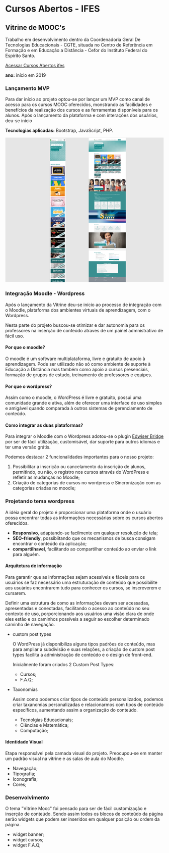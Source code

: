 # Cursos Abertos - IFES
## Vitrine de MOOC's
Trabalho em desenvolvimento dentro da Coordenadoria Geral De Tecnologias Educacionais - CGTE, situada no Centro de Referência em Formação e em Educação a Distância - Cefor do Instituto Federal do Espírito Santo.

[Acessar Cursos Abertos ifes](http://mooc.cefor.ifes.edu.br)

**ano:** início em 2019

### **Lançamento MVP**

Para dar início ao projeto optou-se por lançar um MVP como canal de acesso para os cursos MOOC oferecidos, monstrando as facilidades e benefícios da realização dos cursos e as ferramentas disponíveis para os alunos. Após o lançamento da plataforma e com interações dos usuários, deu-se início

**Tecnologias aplicadas:** Bootstrap, JavaScript, PHP.

![Alt ou título da imagem](/vitrine_small.png)

### **Integração Moodle - Wordpress**

Após o lançamento da Vitrine deu-se início ao processo de integração com o Moodle, plataforma dos ambientes virtuais de aprendizagem, com o Wordpress.

Nesta parte do projeto buscou-se otimizar e dar autonomia para os professores na inserção de conteúdo atraves de um painel admnistrativo de fácil uso.

#### Por que o moodle?

O moodle é um software multiplataforma, livre e gratuito de apoio à aprendizagem. Pode ser utilizado não só como ambiente de suporte à Educação a Distância mas também como apoio a cursos presenciais, formação de grupos de estudo, treinamento de professores e equipes.

#### Por que o wordpress?

Assim como o moodle, o WordPress é livre e gratuito, possui uma comunidade grande e ativa, além de oferecer uma interface de uso simples e amigável quando comparada à outros sistemas de gerenciamento de conteúdo.

#### Como integrar as duas plataformas?

Para integrar o Moodle com o Wordpress adotou-se o plugin [Edwiser Bridge](https://edwiser.org/bridge/) por ser de fácil utilização, customisável, dar suporte para outros idiomas e ter uma versão grátis.

Podemos destacar 2 funcionalidades importantes para o nosso projeto:

1. Possibilitar a inscrição ou cancelamento da inscrição de alunos, permitindo, ou não, o registro nos cursos através do WordPress e refletir as mudanças no Moodle;
2. Criação de categorias de cursos no wordpress e Sincronização com as categorias criadas no moodle;

### Projetando tema wordpress

A idéia geral do projeto é proporcionar uma plataforma onde o usuário possa encontrar todas as informações necessárias sobre os cursos abertos oferecidos.

- **Responsivo**, adaptando-se facilmente em qualquer resolução de tela;
- **SEO-friendly**, possibiitando que os mecanismos de busca consigam encontrar o conteúdo da aplicação;
- **compartilhavel**, facilitando ao compartilhar conteúdo ao enviar o link para alguém.

#### Arquitetura de informação
Para garantir que as informações sejam acessíveis e fáceis para os usuários se faz necessário uma estruturação de conteúdo que possibilite aos usuários encontrarem tudo para conhecer os cursos, se inscreverem e cursarem. 

Definir uma estrutura de como as informações devam ser acessadas, apresentadas e conectadas, facilitando o acesso ao conteúdo no seu contexto de uso, porporcionando aos usuários uma visão clara de onde eles estão e os caminhos possíveis a seguir ao escolher determinado caminho de navegação.

- custom post types

	O WordPress já disponibiliza alguns tipos padrões de conteúdo, mas para ampliar a subdivisão e suas relações, a criação de custom post types facilita a administração de conteúdo e o design de front-end.

	Inicialmente foram criados 2 Custom Post Types: 
	- Cursos;
	- F.A.Q;
	
- Taxonomias

	Assim como podemos criar tipos de conteúdo personalizados, podemos criar taxanomias personalizadas e relacionarmos com tipos de conteúdo específicos, aumentando assim a organização do conteúdo.
	- Tecnolgias Educacionais;
	- Ciências e Matemática;
	- Computação;

#### Identidade Visual
Etapa responsável pela camada visual do projeto. Preocupou-se em manter um padrão visual na vitrine e as salas de aula do Moodle.
- Navegação;
- Tipografia;
- Iconografia;
- Cores;

### Desenvolvimento
O tema "Vitrine Mooc" foi pensado para ser de fácil customização e inserção de conteúdo. Sendo assim todos os blocos de conteúdo da página serão widgets que podem ser inseridos em qualquer posição ou ordem da página.
- widget banner;
- widget cursos;
- widget F.A.Q;


